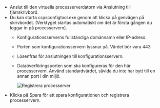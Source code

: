 * Anslut till den virtuella processerverdatorn via Anslutning till fjärrskrivbord.
* Du kan starta cspsconfigtool.exe genom att klicka på genvägen på skrivbordet. (Verktyget startas automatiskt om det är första gången du loggar in på processervern).
  - Konfigurationsserverns fullständiga domännamn eller IP-adress
  - Porten som konfigurationsservern lyssnar på. Värdet bör vara 443
  - Lösenfras för anslutningen till konfigurationsservern.
  - Dataöverföringsporten som ska konfigureras för den här processervern. Använd standardvärdet, såvida du inte har bytt till en annan port i din miljö.

    ![Registrera processerver](./media/site-recovery-vmware-register-process-server/register-ps.png)
* Klicka på Spara för att spara konfigurationen och registrera processervern.

